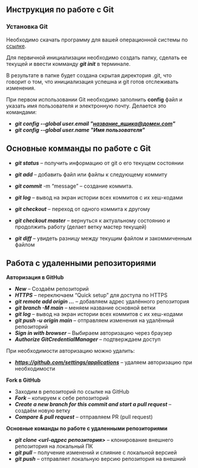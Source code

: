 ## **Инструкция по работе с Git**

### **Установка Git**

Необходимо скачать программу для вашей операционной системы по [ссылке](https://git-scm.com/downloads).


Для первичной инициализации необходимо создать папку, сделать ее текущей и ввести комманду *__git init__*  в терминале.

В результате в папке будет создана скрытая директория .git, что говорит о том, что инициализация успешна и git готов отслеживать изменения.

При первом использовании Git необходимо заполнить **config** файл и указать имя пользователя и электронную почту. Делается это командами:
* __*git config --global user.email "название_ящика@домен.com"*__
* __*git config --global user.name "Имя пользователя"*__

## **Основные комманды по работе с Git**

* _**git status**_ – получить информацию от git о его текущем состоянии

* _**git add**_ – добавить файл или файлы к следующему коммиту

*  _**git commit**_ -m “message” – создание коммита.

* _**git log**_ – вывод на экран истории всех коммитов с их хеш-кодами

* _**git checkout**_ – переход от одного коммита к другому

* _**git checkout master**_ – вернуться к актуальному состоянию и продолжить работу (делает ветку мастер текущей)
*  _**git diff**_ – увидеть разницу между текущим файлом и закоммиченным файлом

## **Работа с удаленными репозиториями**

**Авторизация в GitHub**

+ ***New*** – Создаём репозиторий
+ ***HTTPS*** – переключаем “Quick setup” для доступа по HTTPS
+ ***git remote add origin …*** – добавляем адрес удалённого репозитория
+ ***git branch -M main*** – меняем название основной ветки
+ ***git log*** – вывод на экран истории всех коммитов с их хеш-кодами
+ ***git push -u origin main*** – отправляем изменения на удалённый репозиторий
+ ***Sign in with browser*** – Выбираем авторизацию через браузер
+ ***Authorize GitCredentialManager*** – подтверждаем доступ

При необходимости авторизацию можно удалить:
+ ***https://github.com/settings/applications*** – удаляем авторизацию при
необходимости

**Fork в GitHub**
+ Заходим в репозиторий по ссылке на GitHub
+ ***Fork*** – копируем к себе репозиторий
+ ***Create a new branch for this commit and start a pull request*** – создаём новую ветку
+ ***Compare & pull request*** – отправляем PR (pull request)

**Основные команды по работе с удаленными репозиториями**

+ ***git clone <url-адрес репозитория>*** – клонирование внешнего репозитория на
локальный ПК
+ ***git pull*** – получение изменений и слияние с локальной версией
+ ***git push*** – отправляет локальную версию репозитория на внешний










